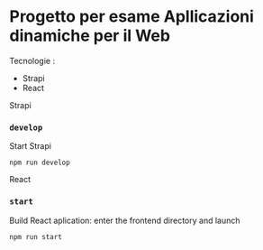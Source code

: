 # Progetto per esame Apllicazioni dinamiche per il Web

Tecnologie : 
- Strapi
- React

Strapi 
### `develop`

Start Strapi

```
npm run develop
```

React
### `start`

Build React aplication: enter the frontend directory and launch 

```
npm run start
```
